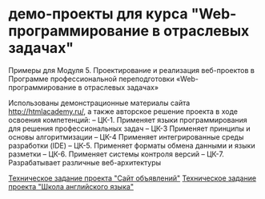 # демо-проекты для курса "Web-программирование в отраслевых задачах"

Примеры для Модуля 5. Проектирование и реализация веб-проектов в Программе профессиональной переподготовки «Web-программирование в отраслевых задачах»

Использованы демонстрационные материалы сайта http://htmlacademy.ru/, а также авторское решение проекта в ходе освоения компетенций:
–	ЦК-1. Применяет языки программирования для решения профессиональных задач
–	ЦК-3 Применяет принципы и основы алгоритмизации
–	ЦК-4 Применяет интегрированные среды разработки (IDE)
–	ЦК-5. Применяет форматы обмена данными и языки разметки
–	ЦК-6. Применяет системы контроля версий
–	ЦК-7. Разрабатывает различные веб-архитектуры

[Техническое задание проекта "Сайт объявлений"](ТЗ.md)
[Техническое задание проекта "Школа английского языка"](ТЗ2.pdf)
